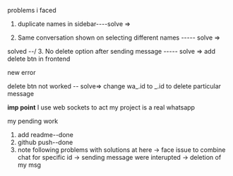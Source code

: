 problems i faced 

1. duplicate names in sidebar----solve => 

2. Same conversation shown on selecting different names ----- solve => 

solved --/ 3. No delete option after sending message ----- solve => add delete btn in frontend 





new error

delete btn not worked -- solve=>  change wa_.id to _.id to delete particular message


**imp point**
I use web sockets to act my project is a real whatsapp




my pending work 
1. add readme--done
2. github push--done
3. note following problems with solutions at here
  -> face issue to combine chat for specific id
  -> sending message were interupted
  -> deletion of my msg